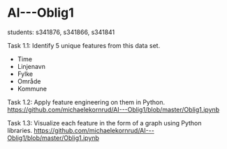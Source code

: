 # AI---Oblig1

students: s341876, s341866, s341841

Task 1.1: Identify 5 unique features from this data set. 
- Time
- Linjenavn
- Fylke
- Område
- Kommune



Task 1.2: Apply feature engineering on them in Python. 
https://github.com/michaelekornrud/AI---Oblig1/blob/master/Oblig1.ipynb


Task 1.3: Visualize each feature in the form of a graph using Python libraries.
https://github.com/michaelekornrud/AI---Oblig1/blob/master/Oblig1.ipynb
